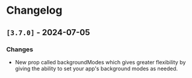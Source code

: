 # Changelog

## `[3.7.0]` - 2024-07-05

### Changes

- New prop called backgroundModes which gives greater flexibility by giving the ability to set your app's background modes as needed.
